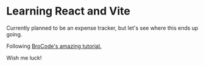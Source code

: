 # Learning React and Vite

Currently planned to be an expense tracker, but let's see where this ends up going.

Following [BroCode's amazing tutorial.](https://www.youtube.com/watch?v=CgkZ7MvWUAA)

Wish me luck!
